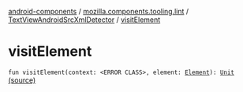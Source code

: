 [android-components](../../index.md) / [mozilla.components.tooling.lint](../index.md) / [TextViewAndroidSrcXmlDetector](index.md) / [visitElement](./visit-element.md)

# visitElement

`fun visitElement(context: <ERROR CLASS>, element: `[`Element`](https://kotlinlang.org/api/latest/jvm/stdlib/org.w3c.dom/-element/index.html)`): `[`Unit`](https://kotlinlang.org/api/latest/jvm/stdlib/kotlin/-unit/index.html) [(source)](https://github.com/mozilla-mobile/android-components/blob/master/components/tooling/lint/src/main/java/mozilla/components/tooling/lint/TextViewAndroidSrcXmlDetector.kt#L61)
